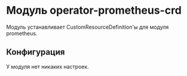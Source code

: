 Модуль operator-prometheus-crd
=======================

Модуль устанавливает CustomResourceDefinition'ы для модуля prometheus.

Конфигурация
------------

У модуля нет никаких настроек.
